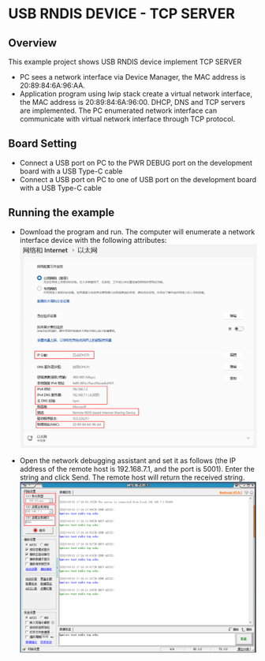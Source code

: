 # USB RNDIS DEVICE - TCP SERVER

## Overview

This example project shows USB RNDIS device implement TCP SERVER

- PC sees a network interface via Device Manager, the MAC address is 20:89:84:6A:96:AA.
- Application program using lwip stack create a virtual network interface, the MAC address is 20:89:84:6A:96:00. DHCP, DNS and TCP servers are implemented. The PC enumerated network interface can communicate with virtual network interface through TCP protocol.

## Board Setting

- Connect a USB port on PC to the PWR DEBUG port on the development board with a USB Type-C cable
- Connect a USB port on PC to one of USB port on the development board with a USB Type-C cable

## Running the example

- Download the program and run. The computer will enumerate a network interface device with the following attributes:
![ethernet_property.png](../../../../../../../assets/sdk/samples/cherryusb/ethernet_property.png)

- Open the network debugging assistant and set it as follows (the IP address of the remote host is 192.168.7.1, and the port is 5001). Enter the string and click Send. The remote host will return the received string.
![udp_echo.png](../../../../../../../assets/sdk/samples/cherryusb/tcp_server.png)
